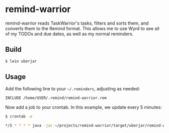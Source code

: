 # remind-warrior
remind-warrior reads TaskWarrior's tasks, filters and sorts them, and converts
them to the Remind format. This allows me to use Wyrd to see all of my TODOs and
due dates, as well as my normal reminders.

## Build
```bash
$ lein uberjar
```

## Usage
Add the following line to your `~/.reminders`, adjusting as needed:
```remind
INCLUDE /home/USER/.remind/remind-warrior.rem
```

Now add a job to your crontab. In this example, we update every 5 minutes:
```bash
$ crontab -e

*/5 * * * * java -jar ~/projects/remind-warrior/target/uberjar/remind-warrior-0.1.0-standalone.jar >| ~/.remind/remind-warrior.rem
```
